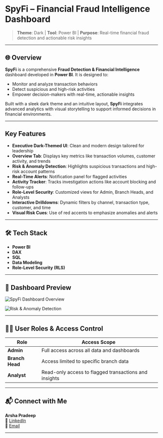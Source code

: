 <link rel="stylesheet" type="text/css" href="custom.css">

# SpyFi – Financial Fraud Intelligence Dashboard

> **Theme**: Dark | **Tool**: Power BI | **Purpose**: Real-time financial fraud detection and actionable risk insights

---

## 🌐 Overview

**SpyFi** is a comprehensive **Fraud Detection & Financial Intelligence** dashboard developed in **Power BI**. It is designed to:

- Monitor and analyze transaction behaviors
- Detect suspicious and high-risk activities
- Empower decision-makers with real-time, actionable insights

Built with a sleek dark theme and an intuitive layout, **SpyFi** integrates advanced analytics with visual storytelling to support informed decisions in financial environments.

---

## Key Features

- **Executive Dark-Themed UI**: Clean and modern design tailored for leadership
- **Overview Tab**: Displays key metrics like transaction volumes, customer activity, and trends
- **Risk & Anomaly Detection**: Highlights suspicious transactions and high-risk account patterns
- **Real-Time Alerts**: Notification panel for flagged activities
- **Activity Tracker**: Tracks investigation actions like account blocking and follow-ups
- **Role-Level Security**: Customized views for Admin, Branch Heads, and Analysts
- **Interactive Drilldowns**: Dynamic filters by channel, transaction type, customer, and time
- **Visual Risk Cues**: Use of red accents to emphasize anomalies and alerts

---

## 🛠 Tech Stack

- **Power BI**
- **DAX**
- **SQL**
- **Data Modeling**
- **Role-Level Security (RLS)**

---

## 📸 Dashboard Preview

![SpyFi Dashboard Overview](https://github.com/user-attachments/assets/eb574933-5bf9-485b-ae54-ae72024f6db7)

![Risk & Anomaly Detection](https://github.com/user-attachments/assets/c3a25ea5-ef07-4033-a0c0-2af6cc493ee1)

---

## 🧑‍💼 User Roles & Access Control

| Role         | Access Scope               |
|--------------|----------------------------|
| **Admin**        | Full access across all data and dashboards |
| **Branch Head**  | Access limited to specific branch data |
| **Analyst**      | Read-only access to flagged transactions and insights |

---

## 📬 Connect with Me

**Arsha Pradeep**  
🔗 [LinkedIn](https://www.linkedin.com/in/arshapradeep)  
📧 [Email](mailto:your.email@example.com)

---

